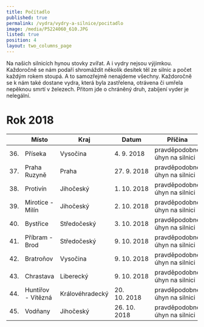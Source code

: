 ```yaml
---
title: Počítadlo
published: true
permalink: /vydra/vydry-a-silnice/pocitadlo
image: /media/P5224060_610.JPG
listed: true
position: 4
layout: two_columns_page
---
```

Na našich silnicích hynou stovky zvířat. A i vydry nejsou výjimkou.
Každoročně se nám podaří shromáždit několik desítek těl ze silnic
a počet každým rokem stoupá. A to samozřejmě nenajdeme
všechny. Každoročně se k nám také dostane vydra, která byla zastřelena,
otrávena či umřela nepěknou smrtí v železech. Přitom jde o chráněný
druh, zabíjení vyder je nelegální.

# Rok 2018

|     | Místo              | Kraj            | Datum        | Příčina                       |
| --- | ------------------ | --------------- | ------------ | ----------------------------- |
| 36. | Příseka            | Vysočina        | 4. 9. 2018   | pravděpodobně úhyn na silnici |
| 37. | Praha Ruzyně       | Praha           | 27. 9. 2018  | pravděpodobně úhyn na silnici |
| 38. | Protivín           | Jihočeský       | 1. 10. 2018  | pravděpodobně úhyn na silnici |
| 39. | Mirotice - Milín   | Jihočeský       | 2. 10. 2018  | pravděpodobně úhyn na silnici |
| 40. | Bystřice           | Středočeský     | 3. 10. 2018  | pravděpodobně úhyn na silnici |
| 41. | Příbram - Brod     | Středočeský     | 9. 10. 2018  | pravděpodobně úhyn na silnici |
| 42. | Bratroňov          | Vysočina        | 9. 10. 2018  | pravděpodobně úhyn na silnici |
| 43. | Chrastava          | Liberecký       | 9. 10. 2018  | pravděpodobně úhyn na silnici |
| 44. | Huntířov - Vítězná | Královéhradecký | 20. 10. 2018 | pravděpodobně úhyn na silnici |
| 45. | Vodňany            | Jihočeský       | 26. 10. 2018 | pravděpodobně úhyn na silnici |
